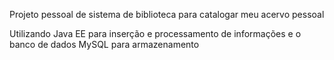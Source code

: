 Projeto pessoal de sistema de biblioteca para catalogar meu acervo pessoal

Utilizando Java EE para inserção e processamento de informações e o banco de dados MySQL para armazenamento
